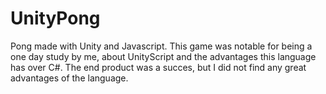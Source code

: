 # UnityPong
Pong made with Unity and Javascript.
This game was notable for being a one day study by me, about UnityScript and the advantages this language has over C#.
The end product was a succes, but I did not find any great advantages of the language.
